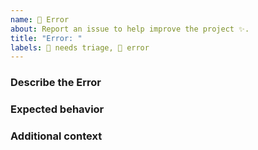 ```yaml
---
name: 🐛 Error
about: Report an issue to help improve the project ✨.
title: "Error: "
labels: 👀 needs triage, 🐛 error
---
```


### Describe the Error

<!-- A clear and concise description of what the bug is. -->

### Expected behavior

<!-- A clear and concise description of what you expected to happen. -->

### Additional context

<!-- Add any other context about the problem or helpful links here. -->

